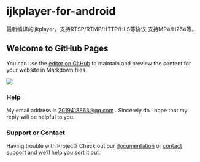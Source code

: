 # ijkplayer-for-android
<p>
最新编译的ijkplayer，支持RTSP/RTMP/HTTP/HLS等协议,支持MP4/H264等。
<p>

## Welcome to GitHub Pages

You can use the [editor on GitHub](https://github.com/FateFeng/FateFeng.github.io/edit/master/README.md) to maintain and preview the content for your website in Markdown files.

![](https://github.com/SleepForever/ijkplayer-for-android/blob/master/demo.png)

### Help

My email address is 2019418863@qq.com .   Sincerely do I hope that my reply will be helpful to you.

### Support or Contact

Having trouble with Project? Check out our [documentation](https://fatefeng.github.io/) or [contact support](https://fatefeng.github.io/) and we’ll help you sort it out.



